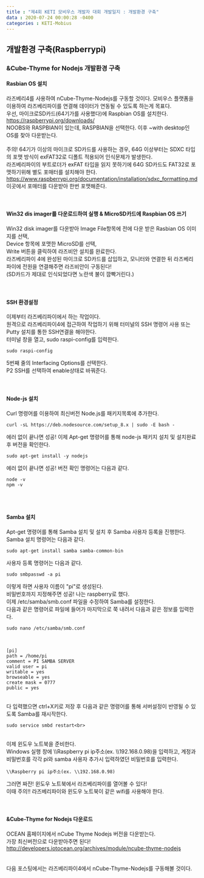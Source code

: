 ```yaml
---
title : "제4회 KETI 모비우스 개발자 대회 개발일지 : 개발환경 구축"
data : 2020-07-24 00:00:28 -0400
categories : KETI-Mobius
---
```


## 개발환경 구축(Raspberrypi)
### &Cube-Thyme for Nodejs 개발환경 구축
#### Rasbian OS 설치
라즈베리4를 사용하여 nCube-Thyme-Nodejs를 구동할 것이다. 모비우스 플랫폼을 이용하여 라즈베리파이를 연결해 데이터가 연동될 수 있도록 하는게 목표다.<br>
우선, 마이크로SD카드(64기가를 사용했다)에 Raspbian OS를 설치한다. <br>
<https://raspberrypi.org/downloads/> <br>
NOOBS와 RASPBIAN이 있는데, RASPBIAN을 선택한다. 이후 ~with desktop인 OS를 찾아 다운받는다.<br>
<br>
주의! 64기가 이상의 마이크로 SD카드를 사용하는 경우, 64G 이상부터는 SDXC 타입의 포맷 방식이 exFAT32로 디폴트 적용되어 인식문제가 발생한다.<br>
라즈베리파이의 부트로더가 exFAT 타입을 읽지 못하기에 64G SD카드도 FAT32로 포맷하기위해 별도 포매터를 설치해야 한다.<br>
<https://www.raspberrypi.org/documentation/installation/sdxc_formatting.md> 이곳에서 포매터를 다운받아 한번 포맷해준다.<br>
<br>
<br>
#### Win32 dis imager를 다운로드하여 실행 & MicroSD카드에 Raspbian OS 쓰기
Win32 disk imager를 다운받아 Image File항목에 전에 다운 받은 Rasbian OS 이미지를 선택,<br>
Device 항목에 포맷한 MicroSD를 선택,<br>
Write 버튼을 클릭하여 라즈비안 설치를 완료한다. <br>
라즈베리파이 4에 완성된 마이크로 SD카드를 삽입하고, 모니터와 연결한 뒤 라즈베리파이에 전원을 연결해주면 라즈비안이 구동된다!<br>
(SD카드가 제대로 인식되었다면 노란색 불이 깜빡거린다.)<br>
<br>
<br>
#### SSH 환경설정
이제부터 라즈베리파이에서 하는 작업이다.<br>
원격으로 라즈베리파이4에 접근하여 작업하기 위해 터미널의 SSH 명령어 사용 또는 Putty 설치를 통한 SSH연결을 해야한다.<br>
터미널 창을 열고, sudo raspi-config를 입력한다.<br>
```
sudo raspi-config
```
5번째 줄의 Interfacing Options를 선택한다.<br>
P2 SSH를 선택하여 enable상태로 바꿔준다.<br>
<br>
<br>
#### Node-js 설치
Curl 명령어를 이용하여 최신버전 Node.js를 패키지목록에 추가한다.<br>
```
curl -sL https://deb.nodesource.com/setup_8.x | sudo -E bash - 
```
에러 없이 끝나면 성공! 이제 Apt-get 명령어를 통해 node-js 패키지 설치 및 설치완료 후 버전을 확인한다.<br>
```
sudo apt-get install -y nodejs
```
에러 없이 끝나면 성공! 버전 확인 명령어는 다음과 같다.<br>
```
node -v
npm -v
```
<br>
<br>

#### Samba 설치
Apt-get 명령어를 통해 Samba 설치 및 설치 후 Samba 사용자 등록을 진행한다.<br>
Samba 설치 명령어는 다음과 같다.<br>

```
sudo apt-get install samba samba-common-bin
```
사용자 등록 명령어는 다음과 같다.<br>

```
sudo smbpasswd -a pi
```
이렇게 하면 사용자 이름이 "pi"로 생성된다.<br>
비밀번호까지 지정해주면 성공! 나는 raspberry로 했다.<br>
이제 /etc/samba/smb.conf 파일을 수정하여 Samba를 설정한다.<br>
다음과 같은 명령어로 파일에 들어가 마지막으로 쭉 내려서 다음과 같은 정보를 입력한다.<br>

```
sudo nano /etc/samba/smb.conf
```
<br>

```
[pi]
path = /home/pi
comment = PI SAMBA SERVER
valid user = pi
writable = yes
browseable = yes
create mask = 0777
public = yes
```
<br>
다 입력했으면 ctrl+X키로 저장 후 다음과 같은 명령어를 통해 서버설정이 반영될 수 있도록 Samba를 재시작한다.<br>

```
sudo service smbd restart<br>
```
<br>
이제 윈도우 노트북을 준비한다.<br>
Windows 실행 창에 \\Raspberry pi ip주소(ex. \\192.168.0.98)을 입력하고, 계정과 비밀번호를 각각 pi와 samba 사용자 추가시 입력하였던 비밀번호를 입력한다.<br>

```
\\Raspberry pi ip주소(ex. \\192.168.0.98)
```
그러면 짜잔! 윈도우 노트북에서 라즈베리파이를 열어볼 수 있다!<br>
이때 주의!! 라즈베리파이와 윈도우 노트북이 같은 wifi를 사용해야 한다.<br>
<br>
<br>

#### &Cube-Thyme for Nodejs 다운로드
OCEAN 홈페이지에서 nCube Thyme Nodejs 버전을 다운받는다.<br>
가장 최신버전으로 다운받아주면 된다! <br>
<http://developers.iotocean.org/archives/module/ncube-thyme-nodejs> <br>
<br>
<br>
다음 포스팅에서는 라즈베리파이4에서 nCube-Thyme-Nodejs를 구동해볼 것이다.
